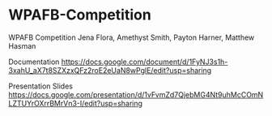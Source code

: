 # WPAFB-Competition
WPAFB Competition Jena Flora, Amethyst Smith, Payton Harner, Matthew Hasman

Documentation
https://docs.google.com/document/d/1FyNJ3s1h-3xahU_aX7t8SZXzxQFz2roE2eUaN8wPglE/edit?usp=sharing

Presentation Slides
https://docs.google.com/presentation/d/1vFvmZd7QjebMG4Nt9uhMcCOmNLZTUYrOXrrBMrVn3-I/edit?usp=sharing
